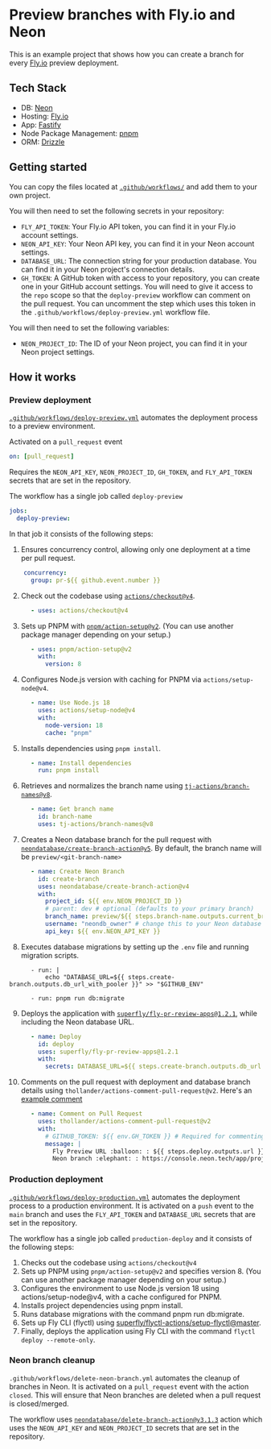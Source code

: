 # Preview branches with Fly.io and Neon

This is an example project that shows how you can create a branch for every [Fly.io](https://fly.io) preview deployment.

## Tech Stack
- DB: [Neon](https://neon.tech/)
- Hosting: [Fly.io](https://fly.io)
- App: [Fastify](https://fastify.dev/)
- Node Package Management: [pnpm](https://pnpm.io/)
- ORM: [Drizzle](https://orm.drizzle.team/)

## Getting started

You can copy the files located at [`.github/workflows/`](./.github/workflows/) and add them to your own project. 

You will then need to set the following secrets in your repository:

- `FLY_API_TOKEN`: Your Fly.io API token, you can find it in your Fly.io account settings.
- `NEON_API_KEY`: Your Neon API key, you can find it in your Neon account settings.
- `DATABASE_URL`: The connection string for your production database. You can find it in your Neon project's connection details.
- `GH_TOKEN`: A GitHub token with access to your repository, you can create one in your GitHub account settings. You will need to give it access to the `repo` scope so that the `deploy-preview` workflow can comment on the pull request. You can uncomment the step which uses this token in the `.github/workflows/deploy-preview.yml` workflow file.

You will then need to set the following variables:

- `NEON_PROJECT_ID`: The ID of your Neon project, you can find it in your Neon project settings.

## How it works

### Preview deployment
[`.github/workflows/deploy-preview.yml`](./.github/workflows/deploy-preview.yml) automates the deployment process to a preview environment.

Activated on a `pull_request` event 
```yaml
on: [pull_request]
```

Requires the `NEON_API_KEY`, `NEON_PROJECT_ID`, `GH_TOKEN`, and `FLY_API_TOKEN` secrets that are set in the repository.

The workflow has a single job called `deploy-preview`
```yaml
jobs:
  deploy-preview:
```
 
In that job it consists of the following steps:

1. Ensures concurrency control, allowing only one deployment at a time per pull request.
```yaml
    concurrency:
      group: pr-${{ github.event.number }}
```

2. Check out the codebase using [`actions/checkout@v4`](https://github.com/marketplace/actions/checkout).
```yaml
      - uses: actions/checkout@v4
```
3. Sets up PNPM with [`pnpm/action-setup@v2`](https://github.com/marketplace/actions/setup-pnpm). (You can use another package manager depending on your setup.)
```yaml
      - uses: pnpm/action-setup@v2
        with:
          version: 8
```
4. Configures Node.js version with caching for PNPM via `actions/setup-node@v4`.
```yaml
      - name: Use Node.js 18
        uses: actions/setup-node@v4
        with:
          node-version: 18
          cache: "pnpm"
```
5. Installs dependencies using `pnpm install`.
```yaml
      - name: Install dependencies
        run: pnpm install
```
6. Retrieves and normalizes the branch name using [`tj-actions/branch-names@v8`](https://github.com/marketplace/actions/branch-names).
```yaml
      - name: Get branch name
        id: branch-name
        uses: tj-actions/branch-names@v8
```
7. Creates a Neon database branch for the pull request with [`neondatabase/create-branch-action@v5`](https://github.com/marketplace/actions/neon-database-create-branch-action). By default, the branch name will be `preview/<git-branch-name>`
```yaml
      - name: Create Neon Branch
        id: create-branch
        uses: neondatabase/create-branch-action@v4
        with:
          project_id: ${{ env.NEON_PROJECT_ID }}
          # parent: dev # optional (defaults to your primary branch)
          branch_name: preview/${{ steps.branch-name.outputs.current_branch }}
          username: "neondb_owner" # change this to your Neon database username if you're not using the default
          api_key: ${{ env.NEON_API_KEY }}
```
8. Executes database migrations by setting up the `.env` file and running migration scripts.
```
      - run: |
          echo "DATABASE_URL=${{ steps.create-branch.outputs.db_url_with_pooler }}" >> "$GITHUB_ENV"

      - run: pnpm run db:migrate
```
9. Deploys the application with [`superfly/fly-pr-review-apps@1.2.1`](https://github.com/marketplace/actions/github-action-for-deplying-staging-apps-on-fly-io), while including the Neon database URL.
```yaml
      - name: Deploy
        id: deploy
        uses: superfly/fly-pr-review-apps@1.2.1
        with:
          secrets: DATABASE_URL=${{ steps.create-branch.outputs.db_url }}?sslmode=require
```
10.  Comments on the pull request with deployment and database branch details using `thollander/actions-comment-pull-request@v2`. Here's an [example comment](https://github.com/neondatabase/preview-branches-with-fly/pull/9#issuecomment-1924660371)
```yaml
      - name: Comment on Pull Request
        uses: thollander/actions-comment-pull-request@v2
        with:
          # GITHUB_TOKEN: ${{ env.GH_TOKEN }} # Required for commenting on pull requests for private repos
          message: |
            Fly Preview URL :balloon: : ${{ steps.deploy.outputs.url }}
            Neon branch :elephant: : https://console.neon.tech/app/projects/${{ secrets.NEON_PROJECT_ID }}/branches/${{ steps.create-branch.outputs.branch_id }}
```

### Production deployment

[`.github/workflows/deploy-production.yml`](./.github/workflows/deploy-production.yml) automates the deployment process to a production environment. It is activated on a `push` event to the `main` branch and uses the `FLY_API_TOKEN` and `DATABASE_URL` secrets that are set in the repository.

The workflow has a single job called `production-deploy` and it consists of the following steps:
1. Checks out the codebase using `actions/checkout@v4`
2. Sets up PNPM using `pnpm/action-setup@v2` and specifies version 8. (You can use another package manager depending on your setup.)
3. Configures the environment to use Node.js version 18 using actions/setup-node@v4, with a cache configured for PNPM.
4. Installs project dependencies using pnpm install.
5. Runs database migrations with the command pnpm run db:migrate.
6. Sets up Fly CLI (flyctl) using [superfly/flyctl-actions/setup-flyctl@master](https://github.com/marketplace/actions/github-action-for-flyctl).
7. Finally, deploys the application using Fly CLI with the command `flyctl deploy --remote-only`.


### Neon branch cleanup

`.github/workflows/delete-neon-branch.yml` automates the cleanup of branches in Neon. It is activated on a `pull_request` event with the action `closed`. This will ensure that Neon branches are deleted when a pull request is closed/merged.

The workflow uses [`neondatabase/delete-branch-action@v3.1.3`](https://github.com/neondatabase/delete-branch-action/tree/v3.1.3/) action which uses the `NEON_API_KEY` and `NEON_PROJECT_ID` secrets that are set in the repository.
